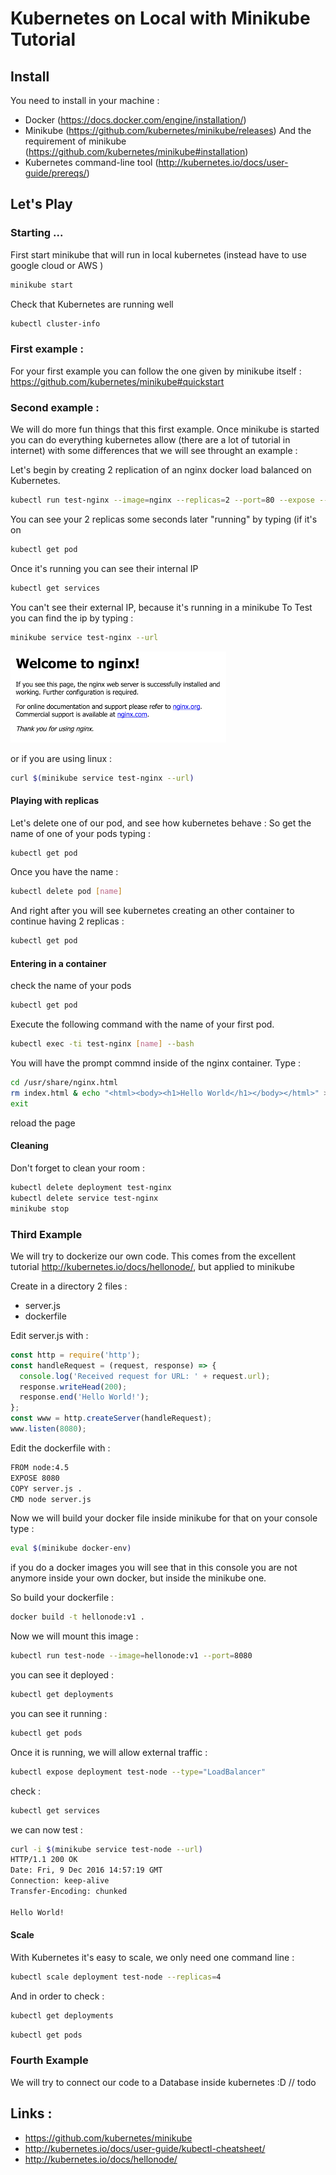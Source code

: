 # Kubernetes on Local with Minikube Tutorial

## Install
You need to install in your machine :
- Docker (https://docs.docker.com/engine/installation/)
- Minikube (https://github.com/kubernetes/minikube/releases) And the requirement of minikube (https://github.com/kubernetes/minikube#installation)
- Kubernetes command-line tool (http://kubernetes.io/docs/user-guide/prereqs/)

## Let's Play

### Starting ...

First start minikube that will run in local kubernetes (instead have to use google cloud or AWS )
```bash
minikube start
```

Check that Kubernetes are running well 
```bash
kubectl cluster-info
```

### First example :
For your first example you can follow the one given by minikube itself : https://github.com/kubernetes/minikube#quickstart

### Second example :
We will do more fun things that this first example.
Once minikube is started you can do everything kubernetes allow (there are a lot of tutorial in internet) with some differences that we will see throught an example :

Let's begin by creating 2 replication of an nginx docker load balanced on Kubernetes.

```bash
kubectl run test-nginx --image=nginx --replicas=2 --port=80 --expose --service-overrides='{ "spec": { "type": "LoadBalancer" } }'
```
You can see your 2 replicas some seconds later "running" by typing (if it's on 
```bash
kubectl get pod
```

Once it's running you can see their internal IP 
```bash
kubectl get services
```

You can't see their external IP, because it's running in a minikube
To Test you can find the ip by typing : 
```bash
minikube service test-nginx --url 
```
![ngnix_screen](/nginx_screen1.png)

or if you are using linux :
```bash
curl $(minikube service test-nginx --url)
```

#### Playing with replicas

Let's delete one of our pod, and see how kubernetes behave :
So get the name of one of your pods typing :
```bash
kubectl get pod
```

Once you have the name :

```bash
kubectl delete pod [name]
```

And right after you will see kubernetes creating an other container to continue having 2 replicas :
```bash
kubectl get pod
```

#### Entering in a container

check the name of your pods
```bash
kubectl get pod
```

Execute the following command with the name of your first pod.
```bash
kubectl exec -ti test-nginx [name] --bash
```

You will have the prompt commnd inside of the nginx container.
Type : 
```bash
cd /usr/share/nginx.html
rm index.html & echo "<html><body><h1>Hello World</h1></body></html>" > index.html
exit
```

reload the page


#### Cleaning

Don't forget to clean your room :

```bash
kubectl delete deployment test-nginx
kubectl delete service test-nginx
minikube stop
```

### Third Example

We will try to dockerize our own code.
This comes from the excellent tutorial http://kubernetes.io/docs/hellonode/, but applied to minikube

Create in a directory 2 files : 
- server.js
- dockerfile


Edit server.js with :
```js
const http = require('http');
const handleRequest = (request, response) => {
  console.log('Received request for URL: ' + request.url);
  response.writeHead(200);
  response.end('Hello World!');
};
const www = http.createServer(handleRequest);
www.listen(8080);
```

Edit the dockerfile with : 
```bash
FROM node:4.5
EXPOSE 8080
COPY server.js .
CMD node server.js
```

Now we will build your docker file inside minikube for that on your console type :
```bash
eval $(minikube docker-env)
```

if you do a docker images you will see that in this console you are not anymore inside your own docker, but inside the minikube one.

So build your dockerfile :
```bash
docker build -t hellonode:v1 .
```

Now we will mount this image :
```bash
kubectl run test-node --image=hellonode:v1 --port=8080
```

you can see it deployed :
```bash
kubectl get deployments
```

you can see it running :
```bash
kubectl get pods
```
Once it is running, we will allow external traffic :

```bash
kubectl expose deployment test-node --type="LoadBalancer"
```

check :
```bash
kubectl get services
```

we can now test : 

```bash
curl -i $(minikube service test-node --url)
HTTP/1.1 200 OK
Date: Fri, 9 Dec 2016 14:57:19 GMT
Connection: keep-alive
Transfer-Encoding: chunked

Hello World!
```

#### Scale

With Kubernetes it's easy to scale, we only need one command line :

```bash
kubectl scale deployment test-node --replicas=4
```

And in order to check :
```bash
kubectl get deployments
```
```bash
kubectl get pods
```

### Fourth Example

We will try to connect our code to a Database inside kubernetes :D
// todo


## Links :
- https://github.com/kubernetes/minikube
- http://kubernetes.io/docs/user-guide/kubectl-cheatsheet/
- http://kubernetes.io/docs/hellonode/
